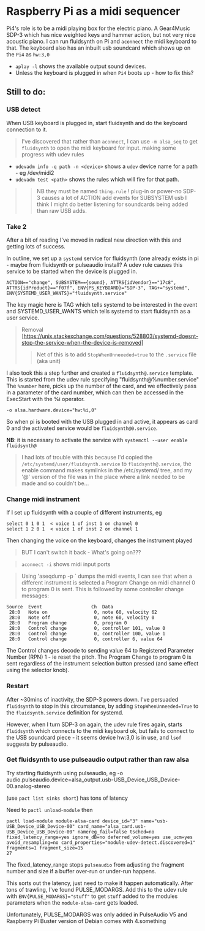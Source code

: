 # Raspberry Pi as a midi sequencer
Pi4's role is to be a midi playing box for the electric piano. A Gear4Music SDP-3 which has nice weighted keys and hammer action, but not very nice acoustic piano.
I can run fluidsynth on Pi and `aconnect` the midi keyboard to that.  The keyboard also has an inbuilt usb soundcard which shows up on the `Pi4` as `hw:3,0`
- `aplay -l` shows the available output sound devices.
- Unless the keyboard is plugged in when `Pi4` boots up - how to fix this?

## Still to do:
### USB detect
When USB keyboard is plugged in, start fluidsynth and do the keyboard connection to it.
> I've discovered that rather than `aconnect`, I can use `-m alsa_seq` to get `fluidsynth` to open the midi keyboard for input.
> making some progress with udev rules
- `udevadm info -q path -n <device>` shows a `udev` device name for a path - eg /dev/midi2
- `udevadm test <path>` shows the rules which will fire for that path.  
>> NB they must be named `thing.rule` !
> plug-in or power-no SDP-3 causes a lot of ACTION add events for SUBSYSTEM usb
>> I think I might do better listening for soundcards being added than raw USB adds.
### Take 2
After a bit of reading I've moved in radical new direction with this and getting lots of success.

In outline, we set up a `systemd` service for fluidsynth (one already exists in pi - maybe from fluidsynth or pulseaudio install?
A udev rule causes this service to be started when the device is plugged in.
```
ACTION=="change", SUBSYSTEM=={sound}, ATTRS{idVendor}=="17c8", ATTRS{idProduct}=="f07f", ENV{PS_KEYBOARD}="SDP-3", TAG+="systemd", ENV{SYSTEMD_USER_WANTS}="fluidsynth.service"
```
The key magic here is TAG which tells systemd to be interested in the event and SYSTEMD_USER_WANTS which tells systemd to start fluidsynth as a user service.

> Removal [https://unix.stackexchange.com/questions/528803/systemd-doesnt-stop-the-service-when-the-device-is-removed]
>> Net of this is to add `StopWhenUnneeeded=true` to the `.service` file (aka unit)

I also took this a step further and created a `fluidsynth@.service` template.  This is started from the udev rule specifying "fluidsynth@%number.service"
The `%number` here,  picks up the number of the card, and we effectively pass in a parameter of the card number, which can then be accessed in the ExecStart with the %i operator.
```
-o alsa.hardware.device="hw:%i,0"
```
So when pi is booted with the USB plugged in and active, it appears as card 0 and the activated service would be `fluidsynth@0.service`.

**NB**: it is necessary to activate the service with
`systemctl --user enable fluidsynth@`
> I had lots of trouble with this because I'd copied the `/etc/systemd/user/fluidsynth.service` to `fluidsynth@.service`, the enable command makes symlinks in the /etc/systemd/ tree, and my '@' version of the file was in the place where a link needed to be made and so couldn't be...

### Change midi instrument
If I set up fluidsynth with a couple of different instruments, eg
```
select 0 1 0 1  < voice 1 of inst 1 on channel 0
select 1 2 0 1  < voice 1 of inst 2 on channel 1
```
Then changing the voice on the keyboard, changes the instrument played
> BUT I can't switch it back - What's going on???

> `aconnect -i` shows midi input ports

> Using 'aseqdump -p <port>` dumps the midi events, I can see that when a different instrument is selected a Program Change on midi channel 0 to program 0 is sent.  This is followed by some controller change messages:
```
Source  Event                  Ch  Data
 28:0   Note on                 0, note 60, velocity 62
 28:0   Note off                0, note 60, velocity 0
 28:0   Program change          0, program 0
 28:0   Control change          0, controller 101, value 0
 28:0   Control change          0, controller 100, value 1
 28:0   Control change          0, controller 6, value 64
```
The Control changes decode to sending value 64 to Registered Parameter Number (RPN) 1 - ie reset the pitch.
The Program Change to program 0 is sent regardless of the instrument selection button pressed (and same effect using the selector knob).

### Restart
After ~30mins of inactivity, the SDP-3 powers down.  I've persuaded `fluidsynth` to stop in this circumstance,
by adding `StopWhenUnneeded=True` to the `fluidsynth.service` definition for systemd.

However, when I turn SDP-3 on again, the udev rule fires again, starts `fluidsynth` which connects to the midi keyboard ok, but fails to connect to the USB soundcard piece - it seems device hw:3,0 is in use, and `lsof` suggests by pulseaudio.

### Get fluidsynth to use pulseaudio output rather than raw alsa
Try starting fluidsynth using pulseaudio, eg
-o audio.pulseaudio.device=alsa_output.usb-USB_Device_USB_Device-00.analog-stereo

(use `pact list sinks short`)
has tons of latency

Need to `pactl unload-module` then 
```
pactl load-module module-alsa-card device_id="3" name="usb-USB_Device_USB_Device-00" card_name="alsa_card.usb-USB_Device_USB_Device-00" namereg_fail=false tsched=no fixed_latency_range=yes ignore_dB=no deferred_volume=yes use_ucm=yes avoid_resampling=no card_properties="module-udev-detect.discovered=1" fragments=1 fragment_size=15
27
```
The fixed_latency_range stops `pulseaudio` from adjusting the fragment number and size if a buffer over-run or under-run happens.  

This sorts out the latency, just need to make it happen automatically.  After tons of trawling, I've found PULSE_MODARGS.  Add this to the udev rule with `ENV{PULSE_MODARGS}="stuff"` to get `stuff` added to the modules parameters when the `module-alsa-card` gets loaded.

Unfortunately, PULSE_MODARGS was only added in PulseAudio V5 and Raspberry Pi Buster version of Debian comes with 4.something
